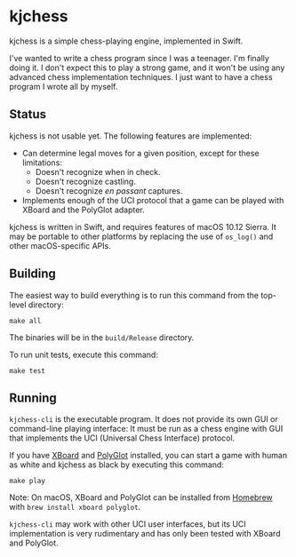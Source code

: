 kjchess
=======

kjchess is a simple chess-playing engine, implemented in Swift.

I've wanted to write a chess program since I was a teenager.  I'm finally doing it.  I don't expect this to play a strong game, and it won't be using any advanced chess implementation techniques.  I just want to have a chess program I wrote all by myself.


## Status

kjchess is not usable yet.  The following features are implemented:

- Can determine legal moves for a given position, except for these limitations:
    - Doesn't recognize when in check.
    - Doesn't recognize castling.
    - Doesn't recognize _en passant_ captures.
- Implements enough of the UCI protocol that a game can be played with XBoard and the PolyGlot adapter.

kjchess is written in Swift, and requires features of macOS 10.12 Sierra.  It may be portable to other platforms by replacing the use of `os_log()` and other macOS-specific APIs.


## Building

The easiest way to build everything is to run this command from the top-level directory:

    make all

The binaries will be in the `build/Release` directory.

To run unit tests, execute this command:

    make test


## Running

`kjchess-cli` is the executable program.  It does not provide its own GUI or command-line playing interface:  It must be run as a chess engine with GUI that implements the UCI (Universal Chess Interface) protocol.

If you have [XBoard](https://www.gnu.org/software/xboard/) and [PolyGlot](https://chessprogramming.wikispaces.com/PolyGlot) installed, you can start a game with human as white and kjchess as black by executing this command:

    make play

Note: On macOS, XBoard and PolyGlot can be installed from [Homebrew](https://brew.sh) with `brew install xboard polyglot`.

`kjchess-cli` may work with other UCI user interfaces, but its UCI implementation is very rudimentary and has only been tested with XBoard and PolyGlot.

